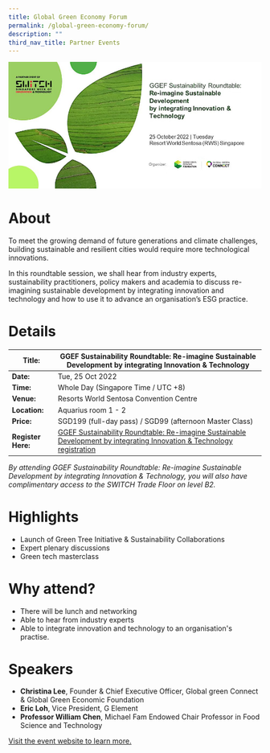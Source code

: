 ```yaml
---
title: Global Green Economy Forum
permalink: /global-green-economy-forum/
description: ""
third_nav_title: Partner Events
---
```

![GGEF SWITCH 2022](/images/GGEF.jpg)
# About
To meet the growing demand of future generations and climate challenges, building sustainable and resilient cities would require more technological innovations. 

In this roundtable session, we shall hear from industry experts, sustainability practitioners, policy makers and academia to discuss re-imagining sustainable development by integrating innovation and technology and how to use it to advance an organisation’s ESG practice.

# Details

| **Title:** | **GGEF Sustainability Roundtable: Re-imagine Sustainable Development by integrating Innovation & Technology** |
| -------- | -------- |
|**Date:** | Tue, 25 Oct 2022 |
| **Time:** | Whole Day (Singapore Time / UTC +8) |
|**Venue:** | Resorts World Sentosa Convention Centre |
|**Location:** | Aquarius room 1 - 2 |
|**Price:** | SGD199 (full-day pass) / SGD99 (afternoon Master Class) |
|**Register Here:** | [GGEF Sustainability Roundtable: Re-imagine Sustainable Development by integrating Innovation & Technology registration](https://ggefsustainabilityroundtable.eventbrite.sg )

*By attending GGEF Sustainability Roundtable: Re-imagine Sustainable Development by integrating Innovation & Technology, you will also have complimentary access to the SWITCH Trade Floor on level B2.*

# Highlights
*   Launch of Green Tree Initiative & Sustainability Collaborations 
*   Expert plenary discussions
*   Green tech masterclass 


# Why attend?
* There will be lunch and networking 
* Able to hear from industry experts 
* Able to integrate innovation and technology to an organisation's practise.

# Speakers
* **Christina Lee**, Founder & Chief Executive Officer, Global green Connect & Global Green Economic Foundation
* **Eric Loh**, Vice President, G Element
* **Professor William Chen**, Michael Fam Endowed Chair Professor in Food Science and Technology

[Visit the event website to learn more.](www.ggef.com/roundtable )
